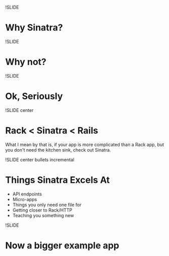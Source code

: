 !SLIDE
# Why Sinatra? #

!SLIDE
# Why not? #

!SLIDE
# Ok, Seriously #

!SLIDE center
# Rack &lt; Sinatra &lt; Rails #
What I mean by that is, if your app is more complicated than a Rack app, but you don't need the kitchen sink, check out Sinatra.

!SLIDE center bullets incremental
# Things Sinatra Excels At #
* API endpoints
* Micro-apps
* Things you only need one file for
* Getting closer to Rack/HTTP
* Teaching you something new

!SLIDE
# Now a bigger example app #
